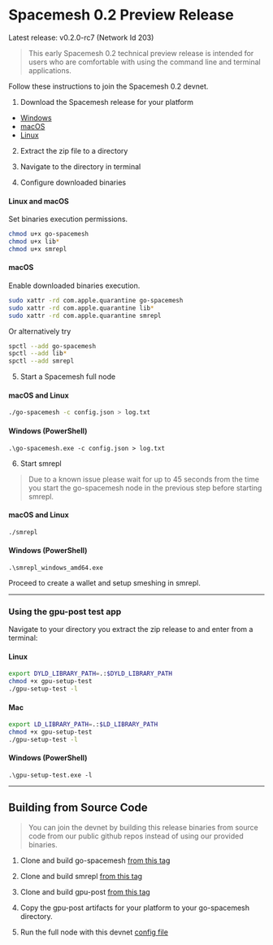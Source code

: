 # Spacemesh 0.2 Preview Release

Latest release: v0.2.0-rc7 (Network Id 203)

> This early Spacemesh 0.2 technical preview release is intended for users who are comfortable with using the command line and terminal applications.

Follow these instructions to join the Spacemesh 0.2 devnet.

1. Download the Spacemesh release for your platform

- [Windows](https://github.com/spacemeshos/go-spacemesh/releases/download/v0.2.0-rc7/windows.zip)
- [macOS](https://github.com/spacemeshos/go-spacemesh/releases/download/v0.2.0-rc7/macOS.zip)
- [Linux](https://github.com/spacemeshos/go-spacemesh/releases/download/v0.2.0-rc7/linux.zip)

2. Extract the zip file to a directory

3. Navigate to the directory in terminal

4. Configure downloaded binaries

#### Linux and macOS
Set binaries execution permissions.

```bash
chmod u+x go-spacemesh
chmod u+x lib*
chmod u+x smrepl
```

#### macOS
Enable downloaded binaries execution.

```bash
sudo xattr -rd com.apple.quarantine go-spacemesh
sudo xattr -rd com.apple.quarantine lib*
sudo xattr -rd com.apple.quarantine smrepl
```

Or alternatively try

```bash
spctl --add go-spacemesh
spctl --add lib*
spctl --add smrepl
```


5. Start a Spacemesh full node

#### macOS and Linux
```bash
./go-spacemesh -c config.json > log.txt
```

#### Windows (PowerShell)

```
.\go-spacemesh.exe -c config.json > log.txt
```

6. Start smrepl

> Due to a known issue please wait for up to 45 seconds from the time you start the go-spacemesh node in the previous step before starting smrepl.

#### macOS and Linux

```bash
./smrepl
```

#### Windows (PowerShell)

```
.\smrepl_windows_amd64.exe
```

Proceed to create a wallet and setup smeshing in smrepl.

----

### Using the gpu-post test app
Navigate to your directory you extract the zip release to and enter from a terminal:

#### Linux
```bash
export DYLD_LIBRARY_PATH=.:$DYLD_LIBRARY_PATH
chmod +x gpu-setup-test
./gpu-setup-test -l
```

#### Mac
```bash
export LD_LIBRARY_PATH=.:$LD_LIBRARY_PATH
chmod +x gpu-setup-test
./gpu-setup-test -l
```

#### Windows (PowerShell)
```
.\gpu-setup-test.exe -l
```

---

## Building from Source Code

> You can join the devnet by building this release binaries from source code from our public github repos instead of using our provided binaries.

1. Clone and build go-spacemesh [from this tag](https://github.com/spacemeshos/go-spacemesh/tree/v0.2.0-rc7)

2. Clone and build smrepl [from this tag](https://github.com/spacemeshos/smrepl/tree/v0.1.32)

3. Clone and build gpu-post [from this tag](https://github.com/spacemeshos/gpu-post/tree/v0.1.22)

4. Copy the gpu-post artifacts for your platform to your go-spacemesh directory.

5. Run the full node with this devnet [config file](https://github.com/spacemeshos/go-spacemesh/releases/download/v0.2.0-rc7/config.json)
